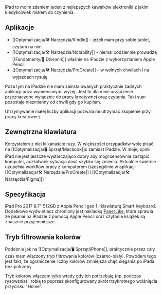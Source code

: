 iPad to moim zdaniem jeden z najlepszych kawałków elektroniki z jakim kiedykolwiek miałem do czynienia. 

## Aplikacje
- [[Optymalizacja/🛠️ Narzędzia/Kindle]] - jeżeli mam przy sobie tablet, czytam na nim
- [[Optymalizacja/🛠️ Narzędzia/Notability]] - niemal codziennie prowadzę [[Fundamenty/📓 Dziennik]] właśnie na iPadzie z wykorzystaniem Apple Pencil
- [[Optymalizacja/🛠️ Narzędzia/ProCreate]] - w wolnych chwilach i na wyjazdach rysuję

Poza tym na iPadzie nie mam zainstalowanych praktycznie żadnych aplikacji poza wymienionymi wyżej. Jest to dla mnie urządzenie przeznaczone wyłącznie do pracy kreatywnej oraz czytania. Taki stan pozostaje niezmienny od chwili gdy go kupiłem.

Utrzymywanie małej liczby aplikacji pozwala mi utrzymać skupienie przy pracy kreatywnej. 

## Zewnętrzna klawiatura
Korzystałem z niej kilkanaście razy. W większości przypadków wolę pisać na [[Optymalizacja/🖥️ Sprzęt/Macbook]]u zamiast iPadzie. W mojej opinii iPad nie jest jeszcze wystarczająco dobry aby mógł sensownie zastąpić komputer, aczkolwiek sytuacja dość szybko się zmienia. Aktualnie świetnie uzupełnia workflow pracy z komputerem (szczególnie w aplikacji [[Optymalizacja/🛠️ Narzędzia/ProCreate]] i [[Optymalizacja/🛠️ Narzędzia/Figma]]) 

## Specyfikacja
iPad Pro 2017 9.7" 512GB z Apple Pencil gen 1 i klawiaturą Smart Keyboard. Dodatkowo wyświetlacz chroniony jest nakładką [PaperLike](https://paperlike.com/), która sprawia że pisanie na iPadzie z pomocą Apple Pencil oraz czytanie książek są znacznie przyjemniejsze. 

## Tryb filtrowania kolorów
Podobnie jak na [[Optymalizacja/🖥️ Sprzęt/iPhone]], praktycznie przez cały czas mam włączony tryb filtrowania kolorów (czarno-biały). Powodem tego jest fakt, że ograniczenie liczby kolorów zmniejsza chęć sięgania po iPada bez potrzeby.

Tryb kolorów włączam tylko wtedy gdy ich potrzebuję (np. podczas rysowania) i robię to poprzez skonfigurowany skrót trzykrotnego wciśnięcia przycisku "Home".